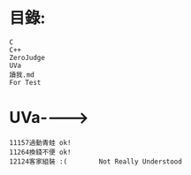 # 目錄:
	C
	C++
	ZeroJudge
	UVa
	讀我.md
	For Test

#	UVa---->
	11157過動青蛙 ok!
	11264換錢不便 ok!
	12124客家組裝 :(		Not Really Understood